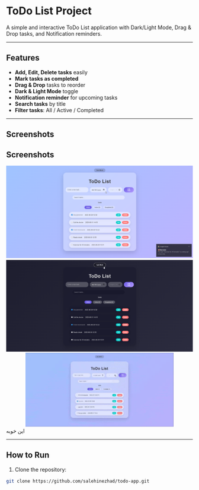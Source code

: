 # ToDo List Project

A simple and interactive ToDo List application with Dark/Light Mode, Drag & Drop tasks, and Notification reminders.

---

## Features

- **Add, Edit, Delete tasks** easily  
- **Mark tasks as completed**  
- **Drag & Drop** tasks to reorder  
- **Dark & Light Mode** toggle  
- **Notification reminder** for upcoming tasks  
- **Search tasks** by title  
- **Filter tasks**: All / Active / Completed  

---

## Screenshots

## Screenshots

<div style="text-align: center;">
  <img src="screenshots/1.png" width="600" /> 
  <img src="screenshots/2.png" width="600" /> 
  <img src="screenshots/gif.gif" width="400" /> 
</div>  این خوبه


---

## How to Run

1. Clone the repository:  
```bash
git clone https://github.com/salehinezhad/todo-app.git
